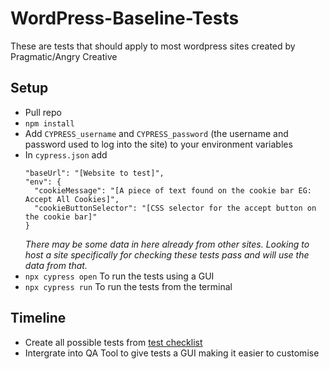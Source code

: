 # WordPress-Baseline-Tests

These are tests that should apply to most wordpress sites created by Pragmatic/Angry Creative

## Setup
- Pull repo
- `npm install`
- Add `CYPRESS_username` and `CYPRESS_password` (the username and password used to log into the site) to your environment variables
- In `cypress.json` add 
  ```
  "baseUrl": "[Website to test]",
  "env": {
    "cookieMessage": "[A piece of text found on the cookie bar EG: Accept All Cookies]",
    "cookieButtonSelector": "[CSS selector for the accept button on the cookie bar]"
  }
  ```
  *There may be some data in here already from other sites. Looking to host a site specifically for checking these tests pass and will use the data from that.*
- `npx cypress open` To run the tests using a GUI
- `npx cypress run` To run the tests from the terminal

## Timeline
- Create all possible tests from [test checklist](https://docs.google.com/spreadsheets/d/1RVbafkXy9dfEnOhXtQA8ElgfcWVie4wHsrcFDp-x9MY/edit?usp=sharing)
- Intergrate into QA Tool to give tests a GUI making it easier to customise
